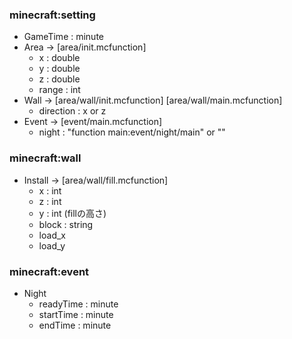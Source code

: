 ### minecraft:setting
- GameTime : minute
- Area -> [area/init.mcfunction]
  - x : double
  - y : double
  - z : double
  - range : int
- Wall -> [area/wall/init.mcfunction] [area/wall/main.mcfunction]
  - direction : x or z
- Event -> [event/main.mcfunction]
  - night : "function main:event/night/main" or ""

### minecraft:wall
- Install -> [area/wall/fill.mcfunction]
  - x : int
  - z : int
  - y : int (fillの高さ)
  - block : string
  - load_x
  - load_y

### minecraft:event
- Night
  - readyTime : minute
  - startTime : minute
  - endTime : minute
